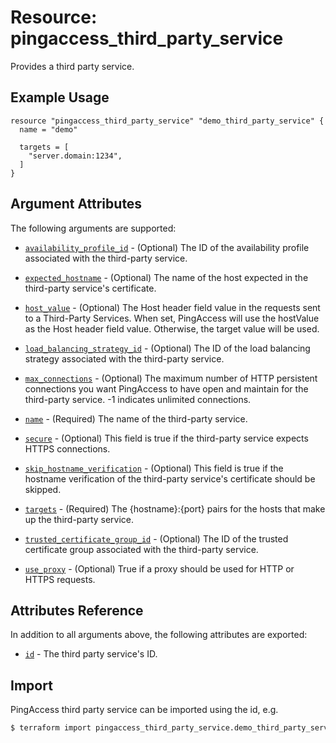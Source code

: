 # Resource: pingaccess_third_party_service

Provides a third party service.

## Example Usage
```hcl
resource "pingaccess_third_party_service" "demo_third_party_service" {
  name = "demo"

  targets = [
    "server.domain:1234",
  ]
}
```

## Argument Attributes

The following arguments are supported:

- [`availability_profile_id`](#availability_profile_id) - (Optional) The ID of the availability profile associated with the third-party service.

- [`expected_hostname`](#expected_hostname) - (Optional) The name of the host expected in the third-party service's certificate.

- [`host_value`](#host_value) - (Optional) The Host header field value in the requests sent to a Third-Party Services. When set, PingAccess will use the hostValue as the Host header field value. Otherwise, the target value will be used.

- [`load_balancing_strategy_id`](#load_balancing_strategy_id) - (Optional) The ID of the load balancing strategy associated with the third-party service.

- [`max_connections`](#max_connections) - (Optional) The maximum number of HTTP persistent connections you want PingAccess to have open and maintain for the third-party service. -1 indicates unlimited connections.

- [`name`](#name) - (Required) The name of the third-party service.

- [`secure`](#secure) - (Optional) This field is true if the third-party service expects HTTPS connections.

- [`skip_hostname_verification`](#skip_hostname_verification) - (Optional) This field is true if the hostname verification of the third-party service's certificate should be skipped.

- [`targets`](#targets) - (Required) The {hostname}:{port} pairs for the hosts that make up the third-party service.

- [`trusted_certificate_group_id`](#trusted_certificate_group_id) - (Optional) The ID of the trusted certificate group associated with the third-party service.

- [`use_proxy`](#use_proxy) - (Optional) True if a proxy should be used for HTTP or HTTPS requests.

## Attributes Reference

In addition to all arguments above, the following attributes are exported:

- [`id`](#id) - The third party service's ID.

## Import

PingAccess third party service can be imported using the id, e.g.

```bash
$ terraform import pingaccess_third_party_service.demo_third_party_service 123
```

